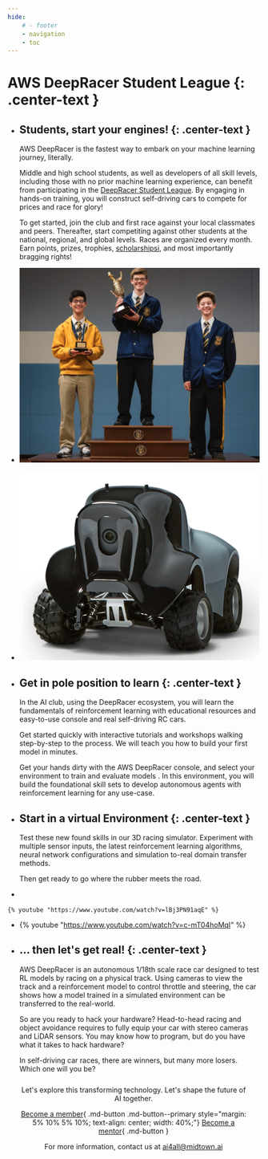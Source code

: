 ```yaml
---
hide:
    # - footer
    - navigation
    - toc
---
```

# AWS DeepRacer Student League {: .center-text }

<div class="grid cards" markdown>

-   ## Students, start your engines! {: .center-text }

    AWS DeepRacer is the fastest way to embark on your machine learning journey, literally. 

    Middle and high school students, as well as developers of all skill levels, including those with no prior machine learning experience, can benefit from participating in the [DeepRacer Student League](https://docs.aws.amazon.com/deepracer/latest/student-userguide/what-is-deepracer-student-league.html).  By engaging in hands-on training, you will construct self-driving cars to compete for prices and race for glory!

    To get started, join the club and first race against your local classmates and peers. Thereafter, start competiting against other students at the national, regional, and global levels. Races are organized every month. Earn points, prizes, trophies, [scholarshipsi](https://scholarshipamerica.org/amazonfutureengineer/), and most importantly bragging rights!


-   ![](img/deepracer_winners.png)

</div>

<div class="grid cards" markdown>

-   ![](img/deepracer_car.png)

-   ## Get in pole position to learn {: .center-text }

    In the AI club, using the DeepRacer ecosystem, you will learn the fundamentals of reinforcement learning with educational resources and easy-to-use console and real self-driving RC cars.

    Get started quickly with interactive tutorials and workshops walking step-by-step to the process. We will teach you how to build your first model in minutes.

    Get your hands dirty with the AWS DeepRacer console, and select your environment to train and evaluate models . In this environment, you will build the foundational skill sets to develop autonomous agents with reinforcement learning for any use-case.
</div>

<div class="grid cards" markdown>

-   ## Start in a virtual Environment {: .center-text }

    Test these new found skills in our 3D racing simulator. Experiment with multiple sensor inputs, the latest reinforcement learning algorithms, neural network configurations and simulation to-real domain transfer methods.


    Then get ready to go where the rubber meets the road.

-   

    {% youtube "https://www.youtube.com/watch?v=lBj3PN91aqE" %}
</div>

<div class="grid cards" markdown>

-   {% youtube "https://www.youtube.com/watch?v=c-mT04hoMqI" %}

-   ## ... then let's get real! {: .center-text }

    AWS DeepRacer is an autonomous 1/18th scale race car designed to test RL models by racing on a physical track. Using cameras to view the track and a reinforcement model to control throttle and steering, the car shows how a model trained in a simulated environment can be transferred to the real-world.

    So are you ready to hack your hardware? Head-to-head racing and object avoidance requires to fully equip your car with stereo cameras and LiDAR sensors. You may know how to program, but do you have what it takes to hack hardware?

    In self-driving car races, there are winners, but many more losers. Which one will you be?

</div>

<div style="margin: 5%; text-align: center;" markdown>

Let's explore this transforming technology. Let's shape the future of AI together.

[Become a member](/forms/membership.md#){ .md-button .md-button--primary style="margin: 5% 10% 5% 10%; text-align: center; width: 40%;"}
[Become a mentor](/forms/mentorship.md#){ .md-button }

For more information, contact us at [ai4all@midtown.ai](mailto:ai4all@midtown.ai)

</div>
